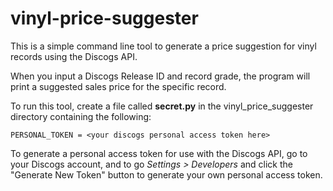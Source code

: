 # vinyl-price-suggester

This is a simple command line tool to generate a price suggestion for vinyl records using the Discogs API.

When you input a Discogs Release ID and record grade, the program will print a suggested sales price for the specific record.

To run this tool, create a file called **secret.py** in the vinyl_price_suggester directory containing the following:

```
PERSONAL_TOKEN = <your discogs personal access token here>
```

To generate a personal access token for use with the Discogs API, go to your Discogs account, and to go _Settings > Developers_ and click the "Generate New Token" button to generate your own personal access token.
